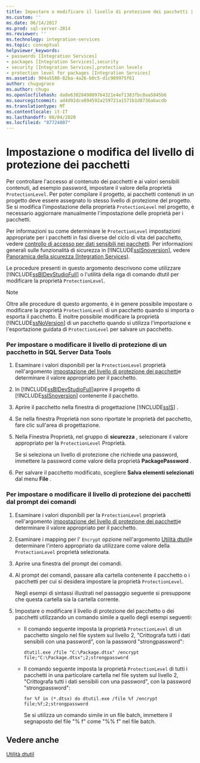 ```yaml
---
title: Impostare o modificare il livello di protezione dei pacchetti | Microsoft Docs
ms.custom: ''
ms.date: 06/14/2017
ms.prod: sql-server-2014
ms.reviewer: ''
ms.technology: integration-services
ms.topic: conceptual
helpviewer_keywords:
- passwords [Integration Services]
- packages [Integration Services],security
- security [Integration Services],protection levels
- protection level for packages [Integration Services]
ms.assetid: 904a5580-82ba-4a26-b0c5-d1c989975f61
author: chugugrace
ms.author: chugu
ms.openlocfilehash: da8e63028498097b4321e4ef1383fbc8aa5845b6
ms.sourcegitcommit: ad4d92dce894592a259721a1571b1d8736abacdb
ms.translationtype: MT
ms.contentlocale: it-IT
ms.lasthandoff: 08/04/2020
ms.locfileid: "87724807"
---
```

# <a name="set-or-change-the-protection-level-of-packages"></a>Impostazione o modifica del livello di protezione dei pacchetti
  Per controllare l'accesso al contenuto dei pacchetti e ai valori sensibili contenuti, ad esempio password, impostare il valore della proprietà `ProtectionLevel`. Per poter compilare il progetto, ai pacchetti contenuti in un progetto deve essere assegnato lo stesso livello di protezione del progetto. Se si modifica l'impostazione della proprietà `ProtectionLevel` nel progetto, è necessario aggiornare manualmente l'impostazione delle proprietà per i pacchetti.  
  
 Per informazioni su come determinare le `ProtectionLevel` impostazioni appropriate per i pacchetti in fasi diverse del ciclo di vita del pacchetto, vedere [controllo di accesso per dati sensibili nei pacchetti](security/access-control-for-sensitive-data-in-packages.md). Per informazioni generali sulle funzionalità di sicurezza in [!INCLUDE[ssISnoversion](../includes/ssisnoversion-md.md)], vedere [Panoramica della sicurezza &#40;Integration Services&#41;](security/security-overview-integration-services.md).  
  
 Le procedure presenti in questo argomento descrivono come utilizzare [!INCLUDE[ssBIDevStudioFull](../includes/ssbidevstudiofull-md.md)] o l'utilità della riga di comando dtutil per modificare la proprietà `ProtectionLevel`.  
  
> [!NOTE]  
>  Oltre alle procedure di questo argomento, è in genere possibile impostare o modificare la proprietà `ProtectionLevel` di un pacchetto quando si importa o esporta il pacchetto. È inoltre possibile modificare la proprietà [!INCLUDE[ssNoVersion](../includes/ssnoversion-md.md)] di un pacchetto quando si utilizza l'importazione e l'esportazione guidata di `ProtectionLevel` per salvare un pacchetto.  
  
### <a name="to-set-or-change-the-protection-level-of-a-package-in-sql-server-data-tools"></a>Per impostare o modificare il livello di protezione di un pacchetto in SQL Server Data Tools  
  
1.  Esaminare i valori disponibili per la `ProtectionLevel` proprietà nell'argomento [impostazione del livello di protezione dei pacchetti](security/access-control-for-sensitive-data-in-packages.md)e determinare il valore appropriato per il pacchetto.  
  
2.  In [!INCLUDE[ssBIDevStudioFull](../includes/ssbidevstudiofull-md.md)]aprire il progetto di [!INCLUDE[ssISnoversion](../includes/ssisnoversion-md.md)] contenente il pacchetto.  
  
3.  Aprire il pacchetto nella finestra di progettazione [!INCLUDE[ssIS](../includes/ssis-md.md)] .  
  
4.  Se nella finestra Proprietà non sono riportate le proprietà del pacchetto, fare clic sull'area di progettazione.  
  
5.  Nella Finestra Proprietà, nel gruppo di **sicurezza** , selezionare il valore appropriato per la `ProtectionLevel` Proprietà.  
  
     Se si seleziona un livello di protezione che richiede una password, immettere la password come valore della proprietà **PackagePassword** .  
  
6.  Per salvare il pacchetto modificato, scegliere **Salva elementi selezionati** dal menu **File** .  
  
### <a name="to-set-or-change-the-protection-level-of-packages-at-the-command-prompt"></a>Per impostare o modificare il livello di protezione dei pacchetti dal prompt dei comandi  
  
1.  Esaminare i valori disponibili per la `ProtectionLevel` proprietà nell'argomento [impostazione del livello di protezione dei pacchetti](security/access-control-for-sensitive-data-in-packages.md)e determinare il valore appropriato per il pacchetto.  
  
2.  Esaminare i mapping per l' `Encrypt` opzione nell'argomento [Utilità dtutil](dtutil-utility.md)e determinare l'intero appropriato da utilizzare come valore della `ProtectionLevel` proprietà selezionata.  
  
3.  Aprire una finestra del prompt dei comandi.  
  
4.  Al prompt dei comandi, passare alla cartella contenente il pacchetto o i pacchetti per cui si desidera impostare la proprietà `ProtectionLevel`.  
  
     Negli esempi di sintassi illustrati nel passaggio seguente si presuppone che questa cartella sia la cartella corrente.  
  
5.  Impostare o modificare il livello di protezione del pacchetto o dei pacchetti utilizzando un comando simile a quello degli esempi seguenti:  
  
    -   Il comando seguente imposta la proprietà `ProtectionLevel` di un pacchetto singolo nel file system sul livello 2, "Crittografa tutti i dati sensibili con una password", con la password "strongpassword":  
  
         `dtutil.exe /file "C:\Package.dtsx" /encrypt file;"C:\Package.dtsx";2;strongpassword`  
  
    -   Il comando seguente imposta la proprietà `ProtectionLevel` di tutti i pacchetti in una particolare cartella nel file system sul livello 2, "Crittografa tutti i dati sensibili con una password", con la password "strongpassword":  
  
         `for %f in (*.dtsx) do dtutil.exe /file %f /encrypt file;%f;2;strongpassword`  
  
         Se si utilizza un comando simile in un file batch, immettere il segnaposto del file "% f" come "%% f" nel file batch.  
  
## <a name="see-also"></a>Vedere anche  
 [Utilità dtutil](dtutil-utility.md)  
  
  
